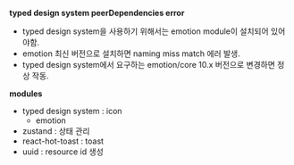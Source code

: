 **typed design system peerDependencies error**

- typed design system을 사용하기 위해서는 emotion module이 설치되어 있어야함.
- emotion 최신 버전으로 설치하면 naming miss match 에러 발생.
- typed design system에서 요구하는 emotion/core 10.x 버전으로 변경하면 정상 작동.


**modules**

- typed design system : icon
    - emotion
- zustand : 상태 관리
- react-hot-toast : toast
- uuid : resource id 생성
